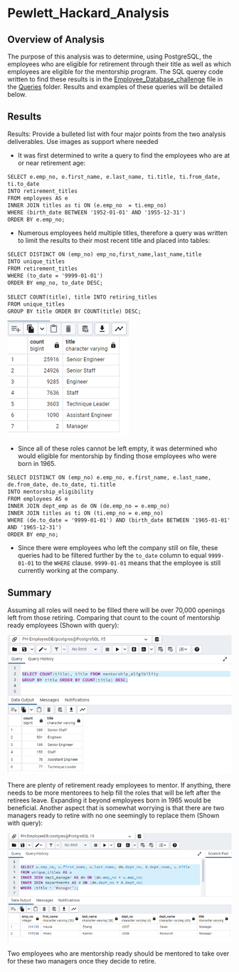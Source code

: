 # Pewlett_Hackard_Analysis

## Overview of Analysis

The purpose of this analysis was to determine, using PostgreSQL, the employees who are eligible for retirement through their title as well as which employees are eligible for the mentorship program. The SQL querey code written to find these results is in the [Employee_Database_challenge](https://github.com/stwpf01/Pewlett_Hackard_Analysis/blob/main/Queries/Employee_Database_challenge.sql) file in the [Queries](https://github.com/stwpf01/Pewlett_Hackard_Analysis/tree/main/Queries) folder. Results and examples of these queries will be detailed below.

## Results
Results: Provide a bulleted list with four major points from the two analysis deliverables. Use images as support where needed
- It was first determined to write a query to find the employees who are at or near retirement age: 
``` 
SELECT e.emp_no, e.first_name, e.last_name, ti.title, ti.from_date, ti.to_date 
INTO retirement_titles 
FROM employees AS e   
INNER JOIN titles as ti ON (e.emp_no  = ti.emp_no)
WHERE (birth_date BETWEEN '1952-01-01' AND '1955-12-31') 
ORDER BY e.emp_no;
```
- Numerous employees held multiple titles, therefore a query was written to limit the results to their most recent title and placed into tables:
```
SELECT DISTINCT ON (emp_no) emp_no,first_name,last_name,title
INTO unique_titles
FROM retirement_titles
WHERE (to_date = '9999-01-01')
ORDER BY emp_no, to_date DESC;

SELECT COUNT(title), title INTO retiring_titles
FROM unique_titles
GROUP BY title ORDER BY COUNT(title) DESC;
```
![Retiring_Titles](https://github.com/stwpf01/Pewlett_Hackard_Analysis/blob/main/Queries/retiring_titles.png)

- Since all of these roles cannot be left empty, it was determined who would eligible for mentorship by finding those employees who were born in 1965. 

```
SELECT DISTINCT ON (emp_no) e.emp_no, e.first_name, e.last_name, de.from_date, de.to_date, ti.title
INTO mentorship_eligibility 
FROM employees AS e
INNER JOIN dept_emp as de ON (de.emp_no = e.emp_no)
INNER JOIN titles as ti ON (ti.emp_no = e.emp_no)
WHERE (de.to_date = '9999-01-01') AND (birth_date BETWEEN '1965-01-01' AND '1965-12-31')
ORDER BY emp_no;
```
- Since there were employees who left the company still on file, these queries had to be filtered further by the `to_date` column to equal `9999-01-01` to the `WHERE` clause. `9999-01-01` means that the employee is still currently working at the company.


## Summary

Assuming all roles will need to be filled there will be over 70,000 openings left from those retiring. Comparing that count to the count of mentorship ready employees (Shown with query):

![Mentorship_Count](https://github.com/stwpf01/Pewlett_Hackard_Analysis/blob/main/Queries/mentorship_count.png)

There are plenty of retirement ready employees to mentor. If anything, there needs to be more mentorees to help fill the roles that will be left after the retirees leave. Expanding it beyond employees born in 1965 would be beneficial. Another aspect that is somewhat worrying is  that there are two managers ready to retire with no one seemingly to replace them (Shown with query):

![Retiring_Managers](https://github.com/stwpf01/Pewlett_Hackard_Analysis/blob/main/Queries/retiring_managers.png)

Two employees who are mentorship ready should be mentored to take over for these two managers once they decide to retire.

